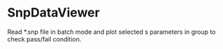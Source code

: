 # SnpDataViewer
Read *.snp file in batch mode and plot selected s parameters in group to check pass/fail condition.
